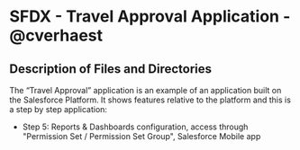 # SFDX  - Travel Approval Application - @cverhaest

## Description of Files and Directories
The “Travel Approval” application is an example of an application built on the Salesforce Platform.
It shows features relative to the platform and this is a step by step application:
- Step 5: Reports & Dashboards configuration, access through "Permission Set / Permission Set Group", Salesforce Mobile app
